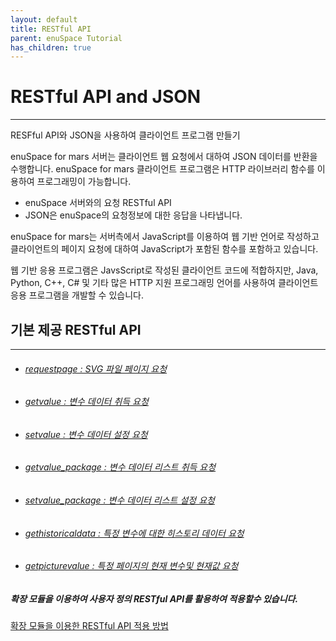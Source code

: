 ```yaml
---
layout: default
title: RESTful API
parent: enuSpace Tutorial
has_children: true
---
```


# **RESTful API and JSON**

---

RESFful API와 JSON을 사용하여 클라이언트 프로그램 만들기

enuSpace for mars 서버는 클라이언트 웹 요청에서 대하여 JSON 데이터를 반환을 수행합니다. enuSpace for mars 클라이언트 프로그램은 HTTP 라이브러리 함수를 이용하여 프로그래밍이 가능합니다.

* enuSpace 서버와의 요청 RESTful API 
* JSON은 enuSpace의 요청정보에 대한 응답을 나타냅니다.

enuSpace for mars는 서버측에서 JavaScript를 이용하여 웹 기반 언어로 작성하고 클라이언트의 페이지 요청에 대하여 JavaScript가 포함된 함수를 포함하고 있습니다.

웹 기반 응용 프로그램은 JavsScript로 작성된 클라이언트 코드에 적합하지만, Java, Python, C++, C\# 및 기타 많은 HTTP 지원 프로그래밍 언어를 사용하여 클라이언트 응용 프로그램을 개발할 수 있습니다.

## 기본 제공 RESTful API

---

* ###### [requestpage : SVG 파일 페이지 요청](//tutorial/restful-requestpage.html)
* ###### [getvalue : 변수 데이터 취득 요청](//tutorial/restful-getvalue.html)
* ###### [setvalue : 변수 데이터 설정 요청](//tutorial/restful-setvalue.html)
* ###### [getvalue\_package : 변수 데이터 리스트 취득 요청](//tutorial/restful-getvalue-package.html)
* ###### [setvalue\_package : 변수 데이터 리스트 설정 요청](/tutorial/restful-setvalue-package.md)
* ###### [gethistoricaldata : 특정 변수에 대한 히스토리 데이터 요청](/tutorial/restful-gethistoricaldata.html)
* ###### [getpicturevalue : 특정 페이지의 현재 변수및 현재값 요청](/tutorial/restful-getpicturevalue.html)



##### 확장 모듈을 이용하여 사용자 정의 RESTful API를 활용하여 적용할수 있습니다.

[확장 모듈을 이용한 RESTful API 적용 방법](http://enuspace.tistory.com/entry/enuSpacewebextension)

